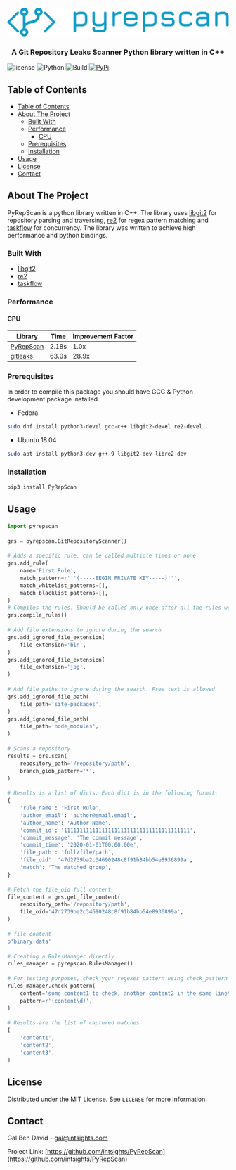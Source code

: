 <p align="center">
    <a href="https://github.com/intsights/PyRepScan">
        <img src="https://raw.githubusercontent.com/intsights/PyRepScan/master/images/logo.png" alt="Logo">
    </a>
    <h3 align="center">
        A Git Repository Leaks Scanner Python library written in C++
    </h3>
</p>

![license](https://img.shields.io/badge/MIT-License-blue)
![Python](https://img.shields.io/badge/Python-3.6%20%7C%203.7%20%7C%203.8%20%7C%20pypy3-blue)
![Build](https://github.com/intsights/PyRepScan/workflows/Build/badge.svg)
[![PyPi](https://img.shields.io/pypi/v/PyRepScan.svg)](https://pypi.org/project/PyRepScan/)

## Table of Contents

- [Table of Contents](#table-of-contents)
- [About The Project](#about-the-project)
  - [Built With](#built-with)
  - [Performance](#performance)
    - [CPU](#cpu)
  - [Prerequisites](#prerequisites)
  - [Installation](#installation)
- [Usage](#usage)
- [License](#license)
- [Contact](#contact)


## About The Project

PyRepScan is a python library written in C++. The library uses [libgit2](https://github.com/libgit2/libgit2) for repository parsing and traversing, [re2](https://github.com/google/re2) for regex pattern matching and [taskflow](https://github.com/taskflow/taskflow) for concurrency. The library was written to achieve high performance and python bindings.


### Built With

* [libgit2](https://github.com/libgit2/libgit2)
* [re2](https://github.com/google/re2)
* [taskflow](https://github.com/taskflow/taskflow)


### Performance

#### CPU
| Library | Time | Improvement Factor |
| ------------- | ------------- | ------------- |
| [PyRepScan](https://github.com/intsights/PyRepScan) | 2.18s | 1.0x |
| [gitleaks](https://github.com/zricethezav/gitleaks) | 63.0s | 28.9x |


### Prerequisites

In order to compile this package you should have GCC & Python development package installed.
* Fedora
```sh
sudo dnf install python3-devel gcc-c++ libgit2-devel re2-devel
```
* Ubuntu 18.04
```sh
sudo apt install python3-dev g++-9 libgit2-dev libre2-dev
```

### Installation

```sh
pip3 install PyRepScan
```


## Usage

```python
import pyrepscan

grs = pyrepscan.GitRepositoryScanner()

# Adds a specific rule, can be called multiple times or none
grs.add_rule(
    name='First Rule',
    match_pattern=r'''(-----BEGIN PRIVATE KEY-----)''',
    match_whitelist_patterns=[],
    match_blacklist_patterns=[],
)
# Compiles the rules. Should be called only once after all the rules were added
grs.compile_rules()

# Add file extensions to ignore during the search
grs.add_ignored_file_extension(
    file_extension='bin',
)
grs.add_ignored_file_extension(
    file_extension='jpg',
)

# Add file paths to ignore during the search. Free text is allowed
grs.add_ignored_file_path(
    file_path='site-packages',
)
grs.add_ignored_file_path(
    file_path='node_modules',
)

# Scans a repository
results = grs.scan(
    repository_path='/repository/path',
    branch_glob_pattern='*',
)

# Results is a list of dicts. Each dict is in the following format:
{
    'rule_name': 'First Rule',
    'author_email': 'author@email.email',
    'author_name': 'Author Name',
    'commit_id': '1111111111111111111111111111111111111111',
    'commit_message': 'The commit message',
    'commit_time': '2020-01-01T00:00:00e',
    'file_path': 'full/file/path',
    'file_oid': '47d2739ba2c34690248c8f91b84bb54e8936899a',
    'match': 'The matched group',
}

# Fetch the file_oid full content
file_content = grs.get_file_content(
    repository_path='/repository/path',
    file_oid='47d2739ba2c34690248c8f91b84bb54e8936899a',
)

# file_content
b'binary data'

# Creating a RulesManager directly
rules_manager = pyrepscan.RulesManager()

# For testing purposes, check your regexes pattern using check_pattern function
rules_manager.check_pattern(
    content='some content1 to check, another content2 in the same line\nanother content3 in another line\n',
    pattern=r'(content\d)',
)

# Results are the list of captured matches
[
    'content1',
    'content2',
    'content3',
]
```


## License

Distributed under the MIT License. See `LICENSE` for more information.


## Contact

Gal Ben David - gal@intsights.com

Project Link: [https://github.com/intsights/PyRepScan](https://github.com/intsights/PyRepScan)
